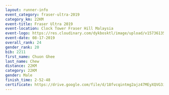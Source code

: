 ```yaml
---
layout: runner-info 
event_category: fraser-ultra-2019 
category_km: 22KM 
event-title: Fraser Ultra 2019 
event-location: Clock Tower Fraser Hill Malaysia 
event-logo: https://res.cloudinary.com/dykbosktl/image/upload/v1573613535/Logo/logo_mfst7w.jpg
event-date: 08-17-2019 
overall_rank: 24
gender_rank: 20
bib: 2211
first_name: Chuon Ghee
last_name: Chew
distance: 22KM
category: 22KM
gender: Male
finish_time: 2-52-48
certificate: https://drive.google.com/file/d/18fvcqintmg2ajz47MEyXQVG3iSIX4vU5/view?usp=sharing
---
```

